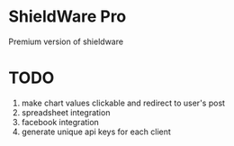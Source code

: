 # ShieldWare Pro
Premium version of shieldware

# TODO
1. make chart values clickable and redirect to user's post
2. spreadsheet integration
3. facebook integration
4. generate unique api keys for each client

